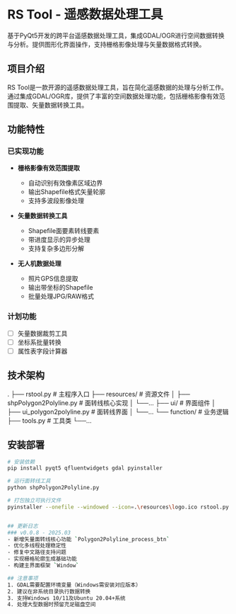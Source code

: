
# RS Tool - 遥感数据处理工具

基于PyQt5开发的跨平台遥感数据处理工具，集成GDAL/OGR进行空间数据转换与分析。提供图形化界面操作，支持栅格影像处理与矢量数据格式转换。
## 项目介绍
RS Tool是一款开源的遥感数据处理工具，旨在简化遥感数据的处理与分析工作。通过集成GDAL/OGR库，提供了丰富的空间数据处理功能，包括栅格影像有效范围提取、矢量数据转换工具。
## 功能特性

### 已实现功能
- **栅格影像有效范围提取**  
  - 自动识别有效像素区域边界
  - 输出Shapefile格式矢量轮廓
  - 支持多波段影像处理

- **矢量数据转换工具**  
  - Shapefile面要素转线要素
  - 带进度显示的异步处理
  - 支持复杂多边形分解

- **无人机数据处理**
  - 照片GPS信息提取
  - 输出带坐标的Shapefile
  - 批量处理JPG/RAW格式

### 计划功能
- [ ] 矢量数据裁剪工具
- [ ] 坐标系批量转换
- [ ] 属性表字段计算器

## 技术架构
.
├── rstool.py                   # 主程序入口
├── resources/                  # 资源文件
│   ├── shpPolygon2Polyline.py  # 面转线核心实现
│   └──... 
├── ui/                         # 界面组件
│   ├── ui_polygon2polyline.py  # 面转线界面
│   └──... 
└── function/                   # 业务逻辑
    ├── tools.py                # 工具类 
    └──...


## 安装部署
```bash
# 安装依赖
pip install pyqt5 qfluentwidgets gdal pyinstaller

# 运行面转线工具
python shpPolygon2Polyline.py

# 打包独立可执行文件
pyinstaller --onefile --windowed --icon=.\resources\logo.ico rstool.py


## 更新日志
### v0.0.8 - 2025.03
- 新增矢量面转线核心功能 `Polygon2Polyline_process_btn`
- 优化多线程处理稳定性
- 修复中文路径支持问题
- 实现栅格轮廓生成基础功能
- 构建主界面框架 `Window`

## 注意事项
1. GDAL需要配置环境变量（Windows需安装对应版本）
2. 建议在非系统目录执行数据转换
3. 支持Windows 10/11及Ubuntu 20.04+系统
4. 处理大型数据时预留充足磁盘空间
